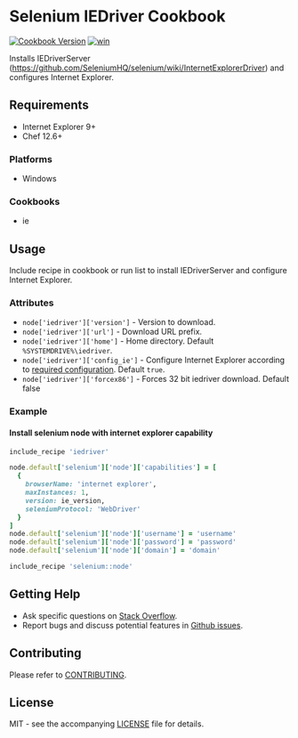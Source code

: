 # Selenium IEDriver Cookbook

[![Cookbook Version](http://img.shields.io/cookbook/v/iedriver.svg?style=flat-square)][supermarket]
[![win](https://img.shields.io/appveyor/ci/dhoer/chef-iedriver/master.svg?style=flat-square)][win]

[supermarket]: https://supermarket.chef.io/cookbooks/iedriver
[win]: https://ci.appveyor.com/project/dhoer/chef-iedriver

Installs IEDriverServer (https://github.com/SeleniumHQ/selenium/wiki/InternetExplorerDriver) and
configures Internet Explorer.

## Requirements

- Internet Explorer 9+
- Chef 12.6+

### Platforms

- Windows

### Cookbooks

- ie

## Usage

Include recipe in cookbook or run list to install IEDriverServer and configure Internet Explorer.

### Attributes

- `node['iedriver']['version']` - Version to download.
- `node['iedriver']['url']` -  Download URL prefix.
- `node['iedriver']['home']` - Home directory. Default `%SYSTEMDRIVE%\iedriver`.
- `node['iedriver']['config_ie']` - Configure Internet Explorer according to
[required configuration](https://github.com/SeleniumHQ/selenium/wiki/InternetExplorerDriver#required-configuration).
Default `true`.
- `node['iedriver']['forcex86']` - Forces 32 bit iedriver download. Default false

### Example

#### Install selenium node with internet explorer capability

```ruby
include_recipe 'iedriver'

node.default['selenium']['node']['capabilities'] = [
  {
    browserName: 'internet explorer',
    maxInstances: 1,
    version: ie_version,
    seleniumProtocol: 'WebDriver'
  }
]
node.default['selenium']['node']['username'] = 'username'
node.default['selenium']['node']['password'] = 'password'
node.default['selenium']['node']['domain'] = 'domain'

include_recipe 'selenium::node'
```

## Getting Help

- Ask specific questions on [Stack Overflow](http://stackoverflow.com/questions/tagged/ie+webdriver).
- Report bugs and discuss potential features in [Github issues](https://github.com/dhoer/chef-iedriver/issues).

## Contributing

Please refer to [CONTRIBUTING](https://github.com/dhoer/chef-iedriver/blob/master/CONTRIBUTING.md).

## License

MIT - see the accompanying [LICENSE](https://github.com/dhoer/chef-iedriver/blob/master/LICENSE.md) file for details.
